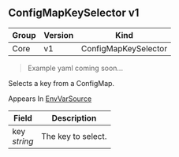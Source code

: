 ## ConfigMapKeySelector v1

Group        | Version     | Kind
------------ | ---------- | -----------
Core | v1 | ConfigMapKeySelector

> Example yaml coming soon...



Selects a key from a ConfigMap.

<aside class="notice">
Appears In  <a href="#envvarsource-v1">EnvVarSource</a> </aside>

Field        | Description
------------ | -----------
key <br /> *string* | The key to select.

